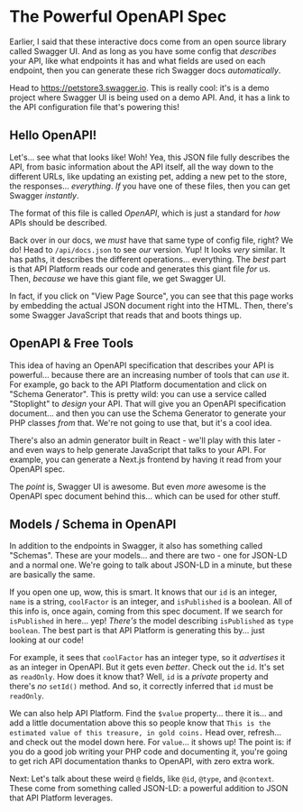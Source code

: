 # The Powerful OpenAPI Spec

Earlier, I said that these interactive docs come from an open source library called
Swagger UI. And as long as you have some config that *describes* your
API, like what endpoints it has and what fields are used on each endpoint, then you
can generate these rich Swagger docs *automatically*.

Head to https://petstore3.swagger.io. This is really cool: it's is a demo project
where Swagger UI is being used on a demo API. And, it has a link to the API
configuration file that's powering this!

## Hello OpenAPI!

Let's... see what that looks like! Woh! Yea, this JSON file fully describes the API,
from basic information about the API itself, all the way down to the different
URLs, like updating an existing pet, adding a new pet to the store, the responses...
*everything*. *If* you have one of these files, then you can get Swagger
*instantly*.

The format of this file is called *OpenAPI*, which is just a standard for *how*
APIs should be described.

Back over in our docs, we *must* have that same type of config file, right? We do!
Head to `/api/docs.json` to see *our* version. Yup! It looks *very* similar.
It has paths, it describes the different operations... everything. The *best* part
is that API Platform reads our code and generates this giant file *for* us. Then,
*because* we have this giant file, we get Swagger UI.

In fact, if you click on "View Page Source", you can see that this page works by
embedding the actual JSON document right into the HTML. Then, there's some Swagger
JavaScript that reads that and boots things up.

## OpenAPI & Free Tools

This idea of having an OpenAPI specification that describes your API is
powerful... because there are an increasing number of tools that can *use* it.
For example, go back to the API Platform documentation and click on "Schema
Generator". This is pretty wild: you can use a service called "Stoplight" to
*design* your API. That will give you an OpenAPI specification document... and then
you can use the Schema Generator to generate your PHP classes *from* that. We're
not going to use that, but it's a cool idea.

There's also an admin generator built in React - we'll play with this later - and
even ways to help generate JavaScript that talks to your API. For example, you can
generate a Next.js frontend by having it read from your OpenAPI spec.

The *point* is, Swagger UI is awesome. But even *more* awesome is the OpenAPI
spec document behind this... which can be used for other stuff.

## Models / Schema in OpenAPI

In addition to the endpoints in Swagger, it also has something called "Schemas".
These are your models... and there are two - one for JSON-LD and a normal
one. We're going to talk about JSON-LD in a minute, but these are basically the same.

If you open one up, wow, this is smart. It knows that our `id` is an integer,
`name` is a string, `coolFactor` is an integer, and `isPublished` is a boolean.
All of this info is, once again, coming from this spec document. If we search
for `isPublished` in here... yep! *There's* the model describing `isPublished` as
`type` `boolean`. The best part is that API Platform is generating this by... just
looking at our code!

For example, it sees that `coolFactor` has an integer type, so it *advertises* it
as an integer in OpenAPI. But it gets even *better*. Check out the `id`. It's set
as `readOnly`. How does it know that? Well, `id` is a *private* property and there's
*no* `setId()` method. And so, it correctly inferred that `id` must be `readOnly`.

We can also help API Platform. Find the `$value` property... there it is... and add
a little documentation above this so people know that `This is the estimated value
of this treasure, in gold coins.` Head over, refresh... and check out the
model down here. For `value`... it shows up! The point is: if you do a good job writing
your PHP code and documenting it, you're going to get rich API documentation thanks
to OpenAPI, with zero extra work.

Next: Let's talk about these weird `@` fields, like `@id`, `@type`, and `@context`.
These come from something called JSON-LD: a powerful addition to JSON that API Platform
leverages.
